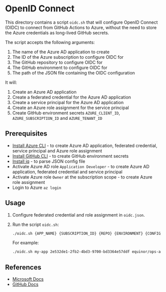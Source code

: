 # OpenID Connect

This directory contains a script `oidc.sh` that will configure OpenID Connect (OIDC) to connect from GitHub Actions to Azure, without the need to store the Azure credentials as long-lived GitHub secrets.

The script accepts the following arguments:

1. The name of the Azure AD application to create
1. The ID of the Azure subscription to configure OIDC for
1. The GitHub repository to configure OIDC for
1. The GitHub environment to configure OIDC for
1. The path of the JSON file containing the OIDC configuration

It will:

1. Create an Azure AD application
1. Create a federated credential for the Azure AD application
1. Create a service principal for the Azure AD application
1. Create an Azure role assignment for the service principal
1. Create GitHub environment secrets `AZURE_CLIENT_ID`, `AZURE_SUBSCRIPTION_ID` and `AZURE_TENANT_ID`

## Prerequisites

- [Install Azure CLI](https://docs.microsoft.com/en-us/cli/azure/install-azure-cli) - to create Azure AD application, federated credential, service principal and Azure role assignment
- [Install GitHub CLI](https://cli.github.com) - to create GitHub environment secrets
- [Install jq](https://stedolan.github.io/jq/download/) - to parse JSON config file
- Activate Azure AD role `Application Developer` - to create Azure AD application, federated credential and service principal
- Activate Azure role `Owner` at the subscription scope - to create Azure role assignment
- Login to Azure `az login`

## Usage

1. Configure federated credential and role assignment in `oidc.json`.

1. Run the script `oidc.sh`:

    ```bash
    ./oidc.sh {APP_NAME} {SUBSCRIPTION_ID} {REPO} {ENVIRONMENT} {CONFIG_FILE}
    ```

    For example:

    ```bash
    ./oidc.sh my-app 2e532de1-2fb2-4bd3-9700-bd3364e57ddf equinor/ops-actions development ./oidc.json
    ```

## References

- [Microsoft Docs](https://docs.microsoft.com/en-us/azure/developer/github/connect-from-azure)
- [GitHub Docs](https://docs.github.com/en/actions/deployment/security-hardening-your-deployments/configuring-openid-connect-in-azure)

